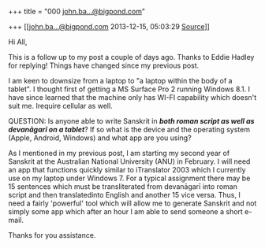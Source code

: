 +++
title = "000 john.ba...@bigpond.com"

+++
[[john.ba...@bigpond.com	2013-12-15, 05:03:29 [Source](https://groups.google.com/g/samskrita/c/9TPvTa0mSQ4)]]



Hi All,

  

This is a follow up to my post a couple of days ago. Thanks to Eddie Hadley for replying! Things have changed since my previous post.

  

I am keen to downsize from a laptop to "a laptop within the body of a tablet". I thought first of getting a MS Surface Pro 2 running Windows 8.1. I have since learned that the machine only has WI-FI capability which doesn't suit me. Irequire cellular as well.

  

QUESTION: Is anyone able to write Sanskrit in ***both roman script as well as devanāgarī on a tablet***? If so what is the device and the operating system (Apple, Android, Windows) and what app are you using?

  

As I mentioned in my previous post, I am starting my second year of Sanskrit at the Australian National University (ANU) in February. I will need an app that functions quickly similar to iTranslator 2003 which I currently use on my laptop under Windows 7. For a typical assignment there may be 15 sentences which must be transliterated from devanāgarī into roman script and then translatedinto English and another 15 vice versa. Thus, I need a fairly 'powerful' tool which will allow me to generate Sanskrit and not simply some app which after an hour I am able to send someone a short e-mail.

  

Thanks for you assistance.


